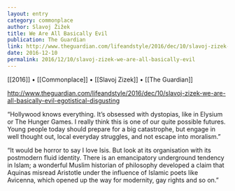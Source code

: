 ```yaml
---
layout: entry
category: commonplace
author: Slavoj Žižek
title: We Are All Basically Evil
publication: The Guardian
link: http://www.theguardian.com/lifeandstyle/2016/dec/10/slavoj-zizek-we-are-all-basically-evil-egotistical-disgusting
date: 2016-12-10
permalink: 2016/12/10/slavoj-zizek-we-are-all-basically-evil
---
```


[[2016]] • [[Commonplace]] • [[Slavoj Zizek]] • [[The Guardian]]

http://www.theguardian.com/lifeandstyle/2016/dec/10/slavoj-zizek-we-are-all-basically-evil-egotistical-disgusting

“Hollywood knows everything. It’s obsessed with dystopias, like in Elysium or The Hunger Games. I really think this is one of our quite possible futures. Young people today should prepare for a big catastrophe, but engage in well thought out, local everyday struggles, and not escape into moralism.”

“It would be horror to say I love Isis. But look at its organisation with its postmodern fluid identity. There is an emancipatory underground tendency in Islam; a wonderful Muslim historian of philosophy developed a claim that Aquinas misread Aristotle under the influence of Islamic poets like Avicenna, which opened up the way for modernity, gay rights and so on.”